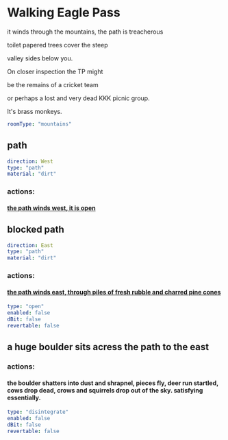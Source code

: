 # Walking Eagle Pass

it winds through the mountains, the path is treacherous

toilet papered trees cover the steep

valley sides below you.

On closer inspection the TP might

be the remains of a cricket team

or perhaps a lost and very dead KKK picnic group.

It's brass monkeys.

```yaml
roomType: "mountains"
```

## path

```yaml
direction: West
type: "path"
material: "dirt"
```

### actions:

#### [the path winds west, it is open](bensons-plain.md)

## blocked path

```yaml
direction: East
type: "path"
material: "dirt"
```

### actions:

#### [the path winds east, through piles of fresh rubble and charred pine cones](the-alley-off-main-street.md)

```yaml
type: "open"
enabled: false
dBit: false
revertable: false
```

## a huge boulder sits acress the path to the east

### actions:

#### the boulder shatters into dust and shrapnel, pieces fly, deer run startled, cows drop dead, crows and squirrels drop out of the sky. satisfying essentially.

```yaml
type: "disintegrate"
enabled: false
dBit: false
revertable: false
```

